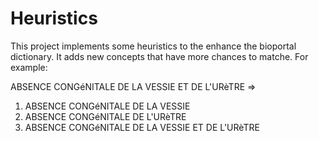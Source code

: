 # Heuristics

This project implements some heuristics to the enhance the bioportal dictionary. It adds new concepts that have more chances to matche.
For example:

ABSENCE CONGéNITALE DE LA VESSIE ET DE L'URèTRE =>

1. ABSENCE CONGéNITALE DE LA VESSIE
2. ABSENCE CONGéNITALE DE L'URèTRE
3. ABSENCE CONGéNITALE DE LA VESSIE ET DE L'URèTRE
